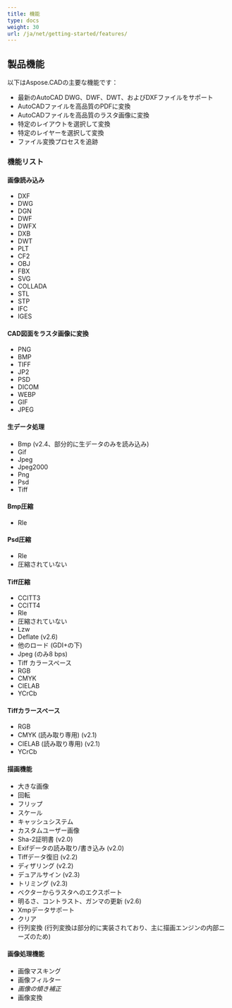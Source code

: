 ```yaml
---
title: 機能
type: docs
weight: 30
url: /ja/net/getting-started/features/
---
```


## **製品機能**
以下はAspose.CADの主要な機能です：

- 最新のAutoCAD DWG、DWF、DWT、およびDXFファイルをサポート
- AutoCADファイルを高品質のPDFに変換
- AutoCADファイルを高品質のラスタ画像に変換
- 特定のレイアウトを選択して変換
- 特定のレイヤーを選択して変換
- ファイル変換プロセスを追跡

### **機能リスト**
#### **画像読み込み**
- DXF
- DWG
- DGN
- DWF
- DWFX
- DXB
- DWT
- PLT
- CF2
- OBJ
- FBX
- SVG
- COLLADA
- STL
- STP
- IFC
- IGES

#### **CAD図面をラスタ画像に変換**
- PNG
- BMP
- TIFF
- JP2
- PSD
- DICOM
- WEBP
- GIF
- JPEG

#### **生データ処理**
- Bmp (v2.4、部分的に生データのみを読み込み)
- Gif
- Jpeg
- Jpeg2000
- Png
- Psd
- Tiff

#### **Bmp圧縮**
- Rle

#### **Psd圧縮**
- Rle
- 圧縮されていない

#### **Tiff圧縮**
- CCITT3
- CCITT4
- Rle
- 圧縮されていない
- Lzw
- Deflate (v2.6)
- 他のロード (GDI+の下)
- Jpeg (のみ8 bps)
- Tiff カラースペース
- RGB
- CMYK
- CIELAB
- YCrCb

#### **Tiffカラースペース**
- RGB    
- CMYK (読み取り専用) (v2.1)
- CIELAB (読み取り専用) (v2.1)
- YCrCb

#### **描画機能**
- 大きな画像    
- 回転    
- フリップ    
- スケール    
- キャッシュシステム    
- カスタムユーザー画像    
- Sha-2証明書 (v2.0)
- Exifデータの読み取り/書き込み (v2.0)
- Tiffデータ復旧 (v2.2)
- ディザリング (v2.2)
- デュアルサイン (v2.3)
- トリミング (v2.3)
- ベクターからラスタへのエクスポート    
- 明るさ、コントラスト、ガンマの更新 (v2.6)
- Xmpデータサポート
- クリア
- 行列変換 (行列変換は部分的に実装されており、主に描画エンジンの内部ニーズのため)

#### **画像処理機能**
- 画像マスキング
- 画像フィルター
- *画像の傾き補正*
- 画像変換
